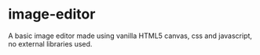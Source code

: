 # image-editor

A basic image editor made using vanilla HTML5 canvas, css and javascript, no external libraries used.
